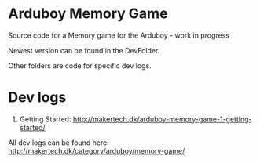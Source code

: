 # Arduboy Memory Game
Source code for a Memory game for the Arduboy - work in progress

Newest version can be found in the DevFolder.

Other folders are code for specific dev logs.

# Dev logs
1. Getting Started: http://makertech.dk/arduboy-memory-game-1-getting-started/

All dev logs can be found here: http://makertech.dk/category/arduboy/memory-game/

